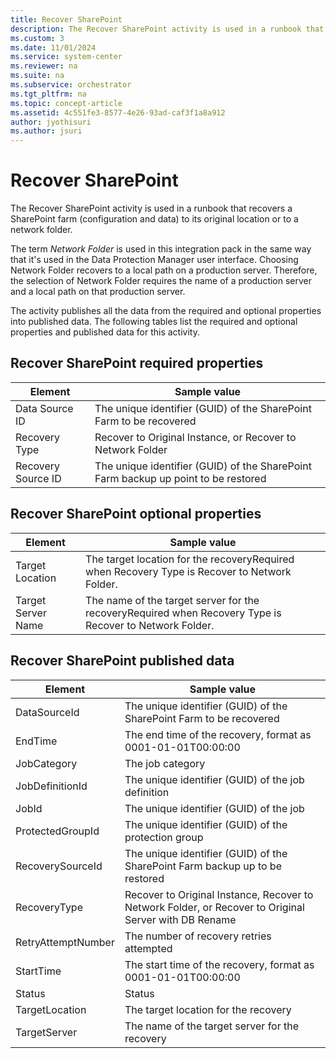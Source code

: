 ```yaml
---
title: Recover SharePoint
description: The Recover SharePoint activity is used in a runbook that recovers a SharePoint farm (configuration and data) to its original location or to a network folder.
ms.custom: 3
ms.date: 11/01/2024
ms.service: system-center
ms.reviewer: na
ms.suite: na
ms.subservice: orchestrator
ms.tgt_pltfrm: na
ms.topic: concept-article
ms.assetid: 4c551fe3-8577-4e26-93ad-caf3f1a8a912
author: jyothisuri
ms.author: jsuri
---
```

# Recover SharePoint

The Recover SharePoint activity is used in a runbook that recovers a SharePoint farm (configuration and data) to its original location or to a network folder.

The term *Network Folder* is used in this integration pack in the same way that it's used in the Data Protection Manager user interface. Choosing Network Folder recovers to a local path on a production server. Therefore, the selection of Network Folder requires the name of a production server and a local path on that production server.

The activity publishes all the data from the required and optional properties into published data. The following tables list the required and optional properties and published data for this activity.

## Recover SharePoint required properties

| Element   | Sample value   |
|--------------------|------------------------------------------------------------------------------------|
| Data Source ID   | The unique identifier (GUID) of the SharePoint Farm to be recovered   |
| Recovery Type   | Recover to Original Instance, or Recover to Network Folder   |
| Recovery Source ID | The unique identifier (GUID) of the SharePoint Farm backup up point to be restored |

## Recover SharePoint optional properties

| Element   | Sample value   |
|--------------------|------------------------------------------------------------------------------------|
| Target Location   | The target location for the recoveryRequired when Recovery Type is Recover to Network Folder.   |
| Target Server Name | The name of the target server for the recoveryRequired when Recovery Type is Recover to Network Folder. |

## Recover SharePoint published data

| Element   | Sample value   |
|--------------------|------------------------------------------------------------------------------------|
| DataSourceId   | The unique identifier (GUID) of the SharePoint Farm to be recovered   |
| EndTime   | The end time of the recovery, format as 0001-01-01T00:00:00   |
| JobCategory   | The job category   |
| JobDefinitionId   | The unique identifier (GUID) of the job definition   |
| JobId   | The unique identifier (GUID) of the job   |
| ProtectedGroupId   | The unique identifier (GUID) of the protection group   |
| RecoverySourceId   | The unique identifier (GUID) of the SharePoint Farm backup up to be restored   |
| RecoveryType   | Recover to Original Instance, Recover to Network Folder, or Recover to Original Server with DB Rename |
| RetryAttemptNumber | The number of recovery retries attempted   |
| StartTime   | The start time of the recovery, format as 0001-01-01T00:00:00   |
| Status   | Status   |
| TargetLocation   | The target location for the recovery   |
| TargetServer   | The name of the target server for the recovery   |
